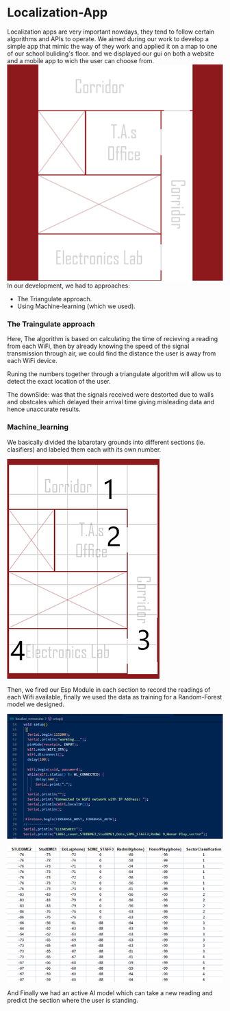 # Localization-App

Localization apps are very important nowdays, they tend to follow certain algorithms and APIs to operate. We aimed during our work to develop a simple app that mimic the way of they work and applied it on a map to one of our school buliding's floor. and we displayed our gui on both a website and a mobile app to wich the user can choose from.
![img](Images/Final_Map.png)
In our development, we had to approaches:

* The Triangulate approach.
* Using Machine-learning (which we used).

### The Traingulate approach

Here, The algorithm is based on calculating the time of recieving a reading from each WiFi, then by already knowing the speed of the signal  transmission through air, we could find the distance the user is away from each WiFi device.

Runing the numbers together through a triangulate algorithm will allow us to detect the exact location of the user.

The downSide: was that the signals received were destorted due to walls and obstcales which delayed their arrival time giving misleading data and hence unaccurate results.

### Machine_learning

We basically divided the labarotary grounds into different sections (ie. clasifiers) and labeled them each with its own number.

![img](Images/MGrid_Map.png)

Then, we fired our Esp Module in each section to record the readings of each Wifi available, finally we used the data as training for a Random-Forest model we designed.

![img](Images/92.png)

![img](Images/93.png)

And Finally we had an active AI model which can take a new reading and predict the section where the user is standing.
